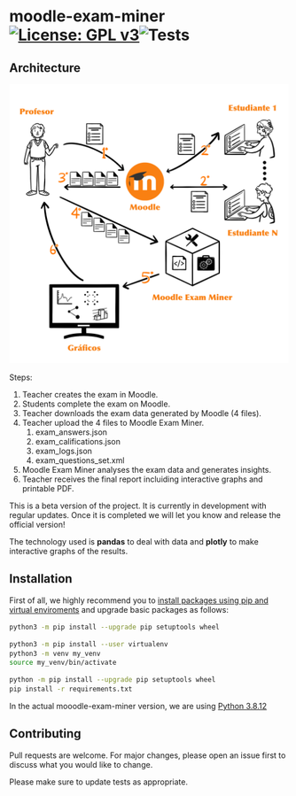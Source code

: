 # moodle-exam-miner [![License: GPL v3](https://img.shields.io/badge/License-GPLv3-orange.svg)](https://www.gnu.org/licenses/gpl-3.0)![Tests](https://github.com/fedemeister/moodle-exam-miner/actions/workflows/tests.yml/badge.svg)
## Architecture
![Alt text](arquitectura.png?raw=true "Arquitectura")

Steps:
1. Teacher creates the exam in Moodle.
2. Students complete the exam on Moodle.
3. Teacher downloads the exam data generated by Moodle (4 files).
4. Teacher upload the 4 files to Moodle Exam Miner.
   1. exam_answers.json
   2. exam_califications.json
   3. exam_logs.json
   4. exam_questions_set.xml
5. Moodle Exam Miner analyses the exam data and generates insights.
6. Teacher receives the final report incluiding interactive graphs and printable PDF.

This is a beta version of the project.  It is currently in development with regular updates. Once it is completed we will let you know and release the official version!

The technology used is **pandas** to deal with data and **plotly** to make interactive graphs of the results.

## Installation
First of all, we highly recommend you to [install packages using pip and virtual enviroments](https://packaging.python.org/en/latest/guides/installing-using-pip-and-virtual-environments/)
and upgrade basic packages as follows:

```bash
python3 -m pip install --upgrade pip setuptools wheel
```
```bash
python3 -m pip install --user virtualenv
python3 -m venv my_venv
source my_venv/bin/activate
```
```bash
python -m pip install --upgrade pip setuptools wheel
pip install -r requirements.txt
```
In the actual mooodle-exam-miner version, we are using [Python 3.8.12](https://www.python.org/downloads/release/python-3812/)

## Contributing
Pull requests are welcome. For major changes, please open an issue first to discuss what you would like to change.

Please make sure to update tests as appropriate.